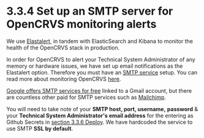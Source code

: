 # 3.3.4 Set up an SMTP server for OpenCRVS monitoring alerts

We use [Elastalert](https://elastalert.readthedocs.io/en/latest/), in tandem with ElasticSearch and Kibana to monitor the health of the OpenCRVS stack in production.&#x20;

In order for OpenCRVS to alert your Technical System Administrator of any memory or hardware issues, we have set up email notifications as the Elastalert option. Therefore you must have an [SMTP service](https://www.wpbeginner.com/showcase/best-smtp-service-providers-with-high-email-deliverability/) setup.  You can read more about monitoring OpenCRVS [here](../../7.-monitoring/).

[Google offers SMTP services for free](https://kinsta.com/blog/gmail-smtp-server/) linked to a Gmail account, but there are countless other paid for SMTP services such as [Mailchimp](https://mailchimp.com/).&#x20;

You will need to take note of your **SMTP host, port, username,** **password** & your **Technical System Administrator's email address** for the entering as Github Secrets in [section 3.3.6 Deploy](3.3.6-deploy-automated-and-manual.md). We have hardcoded the service to use SMTP **SSL by default**.
